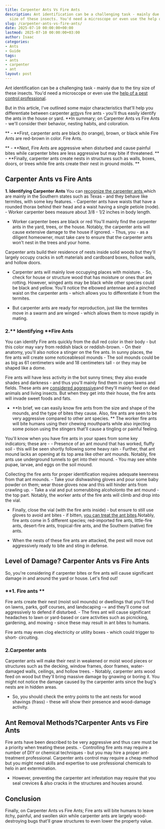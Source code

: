 ```yaml
---
title: Carpenter Ants Vs Fire Ants
description: Ant identification can be a challenging task - mainly due to the tiny
  size of these insects. You'd need a microscope or even use the help of a pest control...
slug: /carpenter-ants-vs-fire-ants/
date: 2025-07-10 00:00:00+00:00
lastmod: 2025-07-10 00:00:00+03:00
author: Isaac
categories:
- Ants
- Guide
tags:
- ants
- carpenter
- ant
layout: post
---
```

Ant identification can be a challenging task - mainly due to the tiny size of these insects. You'd need a microscope or even use the [help of a pest control professional](https://pestpolicy.com/how-to-get-rid-of-[carpenter](https://pestpolicy.com/what-attracts-carpenter-ants-in-a-home/)-bees-without-killing-them/).

But in this article, I've outlined some major characteristics that'll help you differentiate between carpenter [ants](https://pestpolicy.com/ant-control-in-bellingham/)vs fire ants - you'll thus easily identify the ants in the house or yard. **In summary; on Carpenter Ants vs Fire Ants - we'll consider their behavior, nesting habits, and coloration.

** - **First, carpenter ants are black (to orange), brown, or black while Fire Ants are red-brown in color. Fire Ants.

** - **Next, Fire Ants are aggressive when disturbed and cause painful bites while carpenter bites are less aggressive but may bite if threatened. ** - **Finally, carpenter ants create nests in structures such as walls, boxes, doors, or trees while fire ants create their nest in ground molds. **

##  Carpenter Ants vs Fire Ants

**1. Identifying Carpenter Ants** You can [recognize the carpenter ants](https://extension.umn.edu/insects-infest-homes/carpenter-ants),which are mainly in the Southern states such as Texas - and they behave like termites, with some key features. - Carpenter ants have waists that have a rounded thorax behind their head and a waist having a single petiole (node). - Worker carpenter bees measure about 3/8 - 1/2 inches in body length.

- Worker carpenter bees are black or red You'll mainly find the carpenter ants in the yard, trees, or the house. Notably, the carpenter ants will cause extensive damage to the house if ignored. - Thus, you - as a diligent homeowner, must take care to ensure that the carpenter ants won't nest in the trees and your home.

Carpenter ants build their residence of nests inside solid woods but they'll largely occupy cracks in soft materials and cardboard boxes, hollow walls, and hollow doors.

- Carpenter ants will mainly love occupying places with moisture. - So, check for house or structure wood that has moisture or ones that are rotting. However, winged ants may be black while other species could be black and yellow. You'll notice the elbowed antennae and a pinched waist on the carpenter ants - which allows you to differentiate it from the termites.

- But carpenter ants are ready for reproduction, just like the termites move in a swarm and are winged - which allows them to move rapidly in mating.

###  2.** Identifying **Fire Ants

You can identify Fire ants quickly from the dull red color in their body - but this color may vary from reddish black or reddish-brown. - On their anatomy, you'll also notice a stinger on the fire ants. In sunny places, the fire ants will create some noticeablesoil mounds - The soil mounds could be as big as 61 centimeters wide and 18 centimeters tall - or they may be shaped like a dome.

Fire ants will have less activity in the bot sunny times; they also evade shades and darkness - and thus you'll mainly find them in open lawns and fields. These ants are [considered aggressive](http://fireant.tamu.edu/materials/fact-sheets/)and they'll mainly feed on dead animals and living insects. But when they get into their house, the fire ants will invade sweet foods and fats.

- **In brief, we can easily know fire ants from the size and shape of the mounds, and the type of bites they cause. Also, fire ants are seen to be very aggressive compared to other ant species. ** The worker fire ants will bite humans using their chewing mouthparts while also injecting some poison using the stingers that'll cause a tingling or painful feeling.

You'll know when you have fire ants in your spaes from some key indicators; these are - - Presence of an ant mound that has worked, fluffy soil - this will be seen shortly following some heavy rain - Further, that ant mound lacks an opening at its top area like other ant mounds. Notably, fire ants use underground tunnels to get into their mound. - You may see white pupae, larvae, and eggs on the soil mound.

Collecting the fire ants for proper identification requires adequate keenness from that ant mounds. - Take your dishwashing gloves and pour some baby powder on them; wear those gloves now and this will hinder ants from crawling up. - Take a vial and put somerubbing alcoholonto the ant mound - the top part. Notably, the worker ants of the fire ants will climb and drop into the vial.

- Finally, close the vial (with the fire ants inside) - but ensure to still use gloves to avoid ant bites - if bitten, [you can treat the ant bites](https://pestpolicy.com/how-to-treat-ant-bites/).Notably, fire ants come in 5 different species; red-imported fire ants, little-fire ants, desert-fire ants, tropical-fire ants, and the Southern (native) fire ants.

- When the nests of these fire ants are attacked, the pest will move out aggressively ready to bite and sting in defense.

##  Level of Damage? Carpenter Ants vs Fire Ants

So, you're considering if carpenter bites or fire ants will cause significant damage in and around the yard or house. Let's find out!

###  **1. Fire ants **

Fire ants create their nest (moist soil mounds) or dwellings that you'll find on lawns, parks, golf courses, and landscaping -= and they'll come out aggressively to defend if disturbed. - The fires ant will cause significant headaches to lawn or yard-based or care activities such as picnicking, gardening, and mowing - since these may result in ant bites to humans.

Fire ants may even clog electricity or utility boxes - which could trigger to short- circuiting.

###  2.Carpenter ants

Carpenter ants will make their nest in weakened or moist wood pieces or structures such as the decking, window frames, door frames, water-damaged walls, ceilings, and hollow trees. - Notably, carpenter ants wood feed on wood but they'll bring massive damage by gnawing or boring it. You might not notice the damage caused by the carpenter ants since the bug's nests are in hidden areas.

- So, you should check the entry points to the ant nests for wood shavings (frass) - these will show their presence and wood-damage activity.

##  Ant Removal Methods?Carpenter Ants vs Fire Ants

Fire ants have been described to be very aggressive and thus care must be a priority when treating these pests. - Controlling fire ants may require a number of DIY or chemical techniques - but you may hire a proper ant-treatment professional. Carpenter ants control may require a cheap method but you might need skills and expertise to use professional chemicals to helo in ant extermination.

- However, preventing the carpenter ant infestation may require that you seal crevices & also cracks in the structures and houses around.

##  Conclusion

Finally, on Carpenter Ants vs Fire Ants; Fire ants will bite humans to leave itchy, painful, and swollen skin while carpenter ants are largely wood-destroying bugs that'll gnaw structures to even lower the property value.
